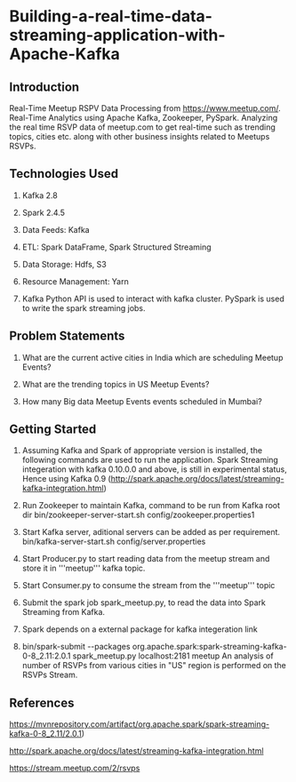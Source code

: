 # Building-a-real-time-data-streaming-application-with-Apache-Kafka

## Introduction 

Real-Time Meetup RSPV Data Processing from https://www.meetup.com/. Real-Time Analytics using Apache Kafka, Zookeeper, PySpark. Analyzing the real time RSVP data of meetup.com to get real-time  such as trending topics, cities etc. along with other business insights related to Meetups RSVPs.

## Technologies Used

1. Kafka 2.8

2. Spark 2.4.5

3. Data Feeds: Kafka

4. ETL: Spark DataFrame, Spark Structured Streaming

5. Data Storage: Hdfs, S3

6. Resource Management: Yarn

7. Kafka Python API is used to interact with kafka cluster. PySpark is used to write the spark streaming jobs.


## Problem Statements

1. What are the current active cities in India which are scheduling Meetup Events?

2. What are the trending topics in US Meetup Events?

3. How many Big data Meetup Events events scheduled in Mumbai?


## Getting Started 

1. Assuming Kafka and Spark of appropriate version is installed, the following commands are used to run the application.
Spark Streaming integeration with kafka 0.10.0.0 and above, is still in experimental status, Hence using Kafka 0.9 (http://spark.apache.org/docs/latest/streaming-kafka-integration.html)

2. Run Zookeeper to maintain Kafka, command to be run from Kafka root dir bin/zookeeper-server-start.sh config/zookeeper.properties1

3. Start Kafka server, aditional servers can be added as per requirement. bin/kafka-server-start.sh config/server.properties

4. Start Producer.py to start reading data from the meetup stream and store it in '''meetup''' kafka topic.

5. Start Consumer.py to consume the stream from the '''meetup''' topic

6. Submit the spark job spark_meetup.py, to read the data into Spark Streaming from Kafka.

7. Spark depends on a external package for kafka integeration link

8. bin/spark-submit --packages org.apache.spark:spark-streaming-kafka-0-8_2.11:2.0.1 spark_meetup.py localhost:2181 meetup An analysis of number of RSVPs from various cities in "US" region is performed on the RSVPs Stream.


## References 

https://mvnrepository.com/artifact/org.apache.spark/spark-streaming-kafka-0-8_2.11/2.0.1)

http://spark.apache.org/docs/latest/streaming-kafka-integration.html

https://stream.meetup.com/2/rsvps
